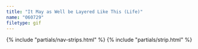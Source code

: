 ```yaml
---
title: "It May as Well be Layered Like This (Life)"
name: "060729"
filetype: gif
---
```


{% include "partials/nav-strips.html" %}
{% include "partials/strip.html" %}